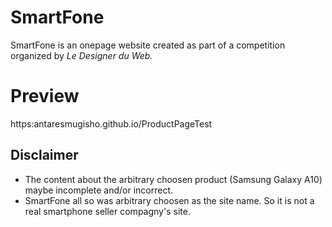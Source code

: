 # SmartFone
SmartFone is an onepage website created as part of a competition organized by *Le Designer du Web.*

# Preview
https:antaresmugisho.github.io/ProductPageTest

## Disclaimer
- The content about the arbitrary choosen product (Samsung Galaxy A10) maybe incomplete and/or incorrect.
- SmartFone all so was arbitrary choosen as the site name. So it is not a real smartphone seller compagny's site.
